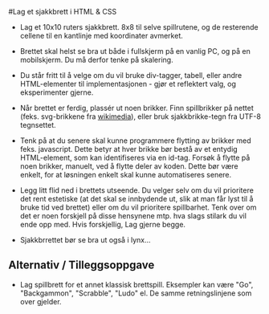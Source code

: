 #Lag et sjakkbrett i HTML & CSS

  * Lag et 10x10 ruters sjakkbrett. 8x8 til selve spillrutene, og de resterende cellene til en kantlinje med koordinater avmerket.
  
  * Brettet skal helst se bra ut både i fullskjerm på en vanlig PC, og på en mobilskjerm. Du må derfor tenke på skalering.
  * Du står fritt til å velge om du vil bruke div-tagger, tabell, eller andre HTML-elementer til implementasjonen - gjør et reflektert valg, og eksperimenter gjerne.
  * Når brettet er ferdig, plassér ut noen brikker. Finn spillbrikker på nettet (feks. svg-brikkene fra [wikimedia](http://commons.wikimedia.org/wiki/Category:SVG_chess_pieces)), eller bruk sjakkbrikke-tegn fra UTF-8 tegnsettet.
  * Tenk på at du senere skal kunne programmere flytting av brikker med feks. javascript. Dette betyr at hver brikke bør bestå av et entydig HTML-element, som kan identifiseres via en id-tag. Forsøk å flytte på noen brikker, manuelt, ved å flytte deler av koden. Dette bør være enkelt, for at løsningen enkelt skal kunne automatiseres senere.
  * Legg litt flid ned i brettets utseende. Du velger selv om du vil prioritere det rent estetiske (at det skal se innbydende ut, slik at man får lyst til å bruke tid ved brettet) eller om du vil prioritere spillbarhet. Tenk over om det er noen forskjell på disse hensynene mtp. hva slags stilark du vil ende opp med. Hvis forskjellig, Lag gjerne begge.
  * Sjakkbrrettet bør se bra ut også i lynx...


## Alternativ / Tilleggsoppgave
   
   * Lag spillbrett for et annet klassisk brettspill. Eksempler kan være "Go", "Backgammon", "Scrabble", "Ludo" el. De samme retningslinjene som over gjelder.